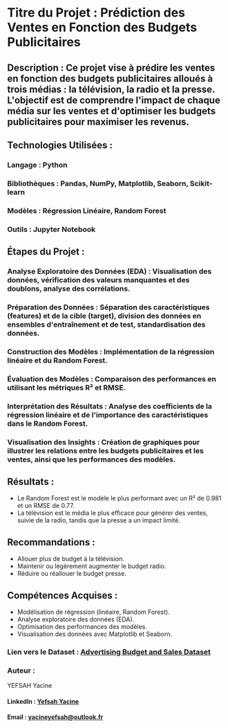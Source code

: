 # Titre du Projet : Prédiction des Ventes en Fonction des Budgets Publicitaires

## Description : Ce projet vise à prédire les ventes en fonction des budgets publicitaires alloués à trois médias : la télévision, la radio et la presse. L'objectif est de comprendre l'impact de chaque média sur les ventes et d'optimiser les budgets publicitaires pour maximiser les revenus.

## Technologies Utilisées :
### Langage : Python
### Bibliothèques : Pandas, NumPy, Matplotlib, Seaborn, Scikit-learn
### Modèles : Régression Linéaire, Random Forest
### Outils : Jupyter Notebook

## Étapes du Projet :
### Analyse Exploratoire des Données (EDA) : Visualisation des données, vérification des valeurs manquantes et des doublons, analyse des corrélations.
### Préparation des Données : Séparation des caractéristiques (features) et de la cible (target), division des données en ensembles d'entraînement et de test, standardisation des données.
### Construction des Modèles : Implémentation de la régression linéaire et du Random Forest.
### Évaluation des Modèles : Comparaison des performances en utilisant les métriques R² et RMSE.
### Interprétation des Résultats : Analyse des coefficients de la régression linéaire et de l'importance des caractéristiques dans le Random Forest.
### Visualisation des Insights : Création de graphiques pour illustrer les relations entre les budgets publicitaires et les ventes, ainsi que les performances des modèles.

## Résultats :
* Le Random Forest est le modèle le plus performant avec un R² de 0.981 et un RMSE de 0.77.
* La télévision est le média le plus efficace pour générer des ventes, suivie de la radio, tandis que la presse a un impact limité.

## Recommandations :
* Allouer plus de budget à la télévision.
* Maintenir ou légèrement augmenter le budget radio.
* Réduire ou réallouer le budget presse.

## Compétences Acquises :
* Modélisation de régression (linéaire, Random Forest).
* Analyse exploratoire des données (EDA).
* Optimisation des performances des modèles.
* Visualisation des données avec Matplotlib et Seaborn.

### Lien vers le Dataset : [Advertising Budget and Sales Dataset](https://www.kaggle.com/datasets/yasserh/advertising-sales-dataset)

### Auteur :
YEFSAH Yacine
#### LinkedIn : [Yefsah Yacine](https://www.linkedin.com/in/yacine-yefsah-00a152290/)
#### Email : yacineyefsah@outlook.fr

